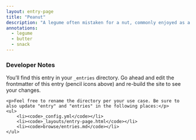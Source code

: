 ```yaml
---
layout: entry-page
title: "Peanut"
description: "A legume often mistaken for a nut, commonly enjoyed as a spread or snack."
annotations:
  - legume
  - butter
  - snack
---
```



<div class="optional-notes">
    <h3>Developer Notes</h3>
    <p>You’ll find this entry in your <code>_entries</code> directory. Go ahead and edit the frontmatter of this entry (pencil icons above) and re-build the site to see your changes.</p>
    
    <p>Feel free to rename the directory per your use case. Be sure to also update "entry" and "entries" in the following places:</p>
    <ul>
        <li><code>_config.yml</code></li>
        <li><code>_layouts/entry-page.html</code></li>
        <li><code>browse/entries.md</code></li>
    </ul>
</div>
